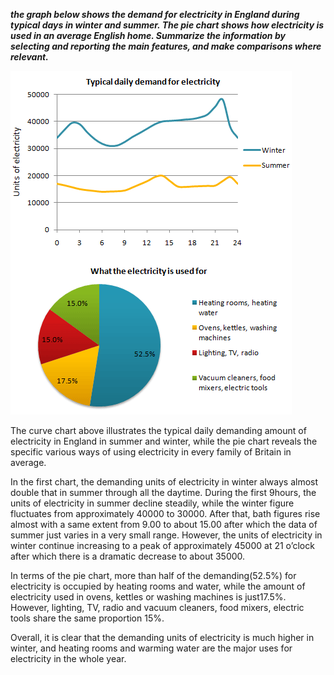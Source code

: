 _**the graph below shows the demand for electricity in England during typical days in winter and summer. The pie chart shows how electricity is used in an average English home. Summarize the information by selecting and reporting the main features, and make comparisons where relevant.**_

![](/assets/4-2.png)

The curve chart above illustrates the typical daily demanding amount of electricity in England in summer and winter, while the pie chart reveals the specific various ways of using electricity in every family of Britain in average.

In the first chart, the demanding units of electricity in winter always almost double that in summer through all the daytime. During the first 9hours, the units of electricity in summer decline steadily, while the winter figure fluctuates from approximately 40000 to 30000. After that, bath figures rise almost with a same extent from 9.00 to about 15.00 after which the data of summer just varies in a very small range. However, the units of electricity in winter continue increasing to a peak of approximately 45000 at 21 o’clock after which there is a dramatic decrease to about 35000.

In terms of the pie chart, more than half of the demanding\(52.5%\) for electricity is occupied by heating rooms and water, while the amount of electricity used in ovens, kettles or washing machines is just17.5%. However, lighting, TV, radio and vacuum cleaners, food mixers, electric tools share the same proportion 15%.

Overall, it is clear that the demanding units of electricity is much higher in winter, and heating rooms and warming water are the major uses for electricity in the whole year.

